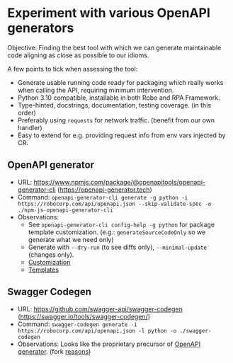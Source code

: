 # Experiment with various OpenAPI generators

Objective: Finding the best tool with which we can generate maintainable code aligning
as close as possible to our idioms.

A few points to tick when assessing the tool:
- Generate usable running code ready for packaging which really works when calling the
  API, requiring minimum intervention.
- Python 3.10 compatible, installable in both Robo and RPA Framework.
- Type-hinted, docstrings, documentation, testing coverage. (in this order)
- Preferably using `requests` for network traffic. (benefit from our own handler)
- Easy to extend for e.g. providing request info from env vars injected by CR.

## OpenAPI generator

- URL: https://www.npmjs.com/package/@openapitools/openapi-generator-cli
  (https://openapi-generator.tech)
- Command: `openapi-generator-cli generate -g python -i https://robocorp.com/api/openapi.json --skip-validate-spec -o ./npm-js-openapi-generator-cli`
- Observations:
  - See `openapi-generator-cli config-help -g python` for package template
    customization. (e.g.: `generateSourceCodeOnly` so we generate what we need only)
  - Generate with `--dry-run` (to see diffs only), `--minimal-update` (changes only).
  - [Customization](https://github.com/OpenAPITools/openapi-generator/blob/master/docs/customization.md)
  - [Templates](https://github.com/OpenAPITools/openapi-generator/tree/master/modules/openapi-generator/src/main/resources/python)

## Swagger Codegen

- URL: https://github.com/swagger-api/swagger-codegen
  (https://swagger.io/tools/swagger-codegen/)
- Command: `swagger-codegen generate -i https://robocorp.com/api/openapi.json -l python -o ./swagger-codegen`
- Observations: Looks like the proprietary precursor of
  [OpenAPI generator](#openapi-generator). (fork
  [reasons](https://github.com/OpenAPITools/openapi-generator/blob/master/docs/qna.md))  
